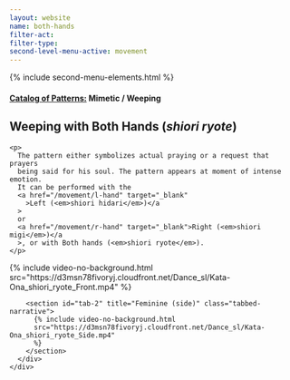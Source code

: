 ```yaml
---
layout: website
name: both-hands
filter-act:
filter-type:
second-level-menu-active: movement
---
```


{% include second-menu-elements.html %}

<main class="page-content">
  <div class="text-container">
    <h4><a href="/movement/">Catalog of Patterns:</a> Mimetic / Weeping</h4>
    <h2>Weeping with Both Hands (<em>shiori ryote</em>)</h2>

    <p>
      The pattern either symbolizes actual praying or a request that prayers
      being said for his soul. The pattern appears at moment of intense emotion.
      It can be performed with the
      <a href="/movement/l-hand" target="_blank"
        >Left (<em>shiori hidari</em>)</a
      >
      or
      <a href="/movement/r-hand" target="_blank">Right (<em>shiori migi</em>)</a
      >, or with Both hands (<em>shiori ryote</em>).
    </p>
  </div>

  <div class="tabs-container">
    <div class="tabs-container__links">
      <div class="wrapper">
        <div id="tabs"></div>
      </div>
    </div>
    <div class="tabs-container__content">
      <div class="wrapper">
        <section id="tab-1" title="Feminine (front)" class="tabbed-narrative">
          {% include video-no-background.html
          src="https://d3msn78fivoryj.cloudfront.net/Dance_sl/Kata-Ona_shiori_ryote_Front.mp4"
          %}
        </section>

        <section id="tab-2" title="Feminine (side)" class="tabbed-narrative">
          {% include video-no-background.html
          src="https://d3msn78fivoryj.cloudfront.net/Dance_sl/Kata-Ona_shiori_ryote_Side.mp4"
          %}
        </section>
      </div>
    </div>
  </div>
</main>
